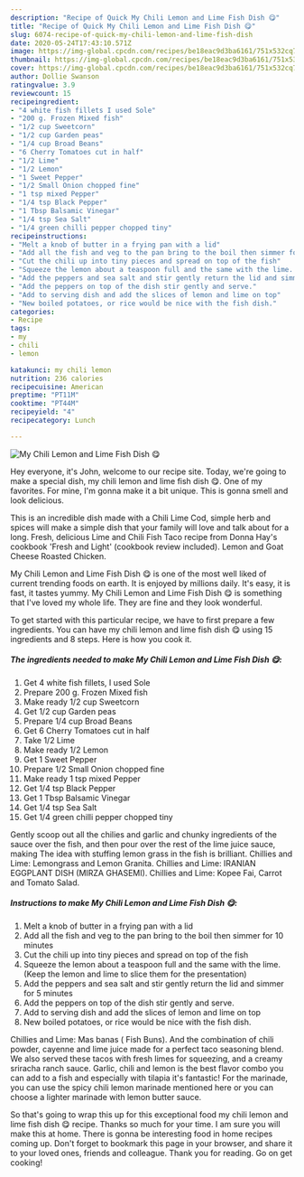 ```yaml
---
description: "Recipe of Quick My Chili Lemon and Lime Fish Dish 😋"
title: "Recipe of Quick My Chili Lemon and Lime Fish Dish 😋"
slug: 6074-recipe-of-quick-my-chili-lemon-and-lime-fish-dish
date: 2020-05-24T17:43:10.571Z
image: https://img-global.cpcdn.com/recipes/be18eac9d3ba6161/751x532cq70/my-chili-lemon-and-lime-fish-dish-😋-recipe-main-photo.jpg
thumbnail: https://img-global.cpcdn.com/recipes/be18eac9d3ba6161/751x532cq70/my-chili-lemon-and-lime-fish-dish-😋-recipe-main-photo.jpg
cover: https://img-global.cpcdn.com/recipes/be18eac9d3ba6161/751x532cq70/my-chili-lemon-and-lime-fish-dish-😋-recipe-main-photo.jpg
author: Dollie Swanson
ratingvalue: 3.9
reviewcount: 15
recipeingredient:
- "4 white fish fillets I used Sole"
- "200 g. Frozen Mixed fish"
- "1/2 cup Sweetcorn"
- "1/2 cup Garden peas"
- "1/4 cup Broad Beans"
- "6 Cherry Tomatoes cut in half"
- "1/2 Lime"
- "1/2 Lemon"
- "1 Sweet Pepper"
- "1/2 Small Onion chopped fine"
- "1 tsp mixed Pepper"
- "1/4 tsp Black Pepper"
- "1 Tbsp Balsamic Vinegar"
- "1/4 tsp Sea Salt"
- "1/4 green chilli pepper chopped tiny"
recipeinstructions:
- "Melt a knob of butter in a frying pan with a lid"
- "Add all the fish and veg to the pan bring to the boil then simmer for 10 minutes"
- "Cut the chili up into tiny pieces and spread on top of the fish"
- "Squeeze the lemon about a teaspoon full and the same with the lime. (Keep the lemon and lime to slice them for the presentation)"
- "Add the peppers and sea salt and stir gently return the lid and simmer for 5 minutes"
- "Add the peppers on top of the dish stir gently and serve."
- "Add to serving dish and add the slices of lemon and lime on top"
- "New boiled potatoes, or rice would be nice with the fish dish."
categories:
- Recipe
tags:
- my
- chili
- lemon

katakunci: my chili lemon 
nutrition: 236 calories
recipecuisine: American
preptime: "PT11M"
cooktime: "PT44M"
recipeyield: "4"
recipecategory: Lunch

---
```



![My Chili Lemon and Lime Fish Dish 😋](https://img-global.cpcdn.com/recipes/be18eac9d3ba6161/751x532cq70/my-chili-lemon-and-lime-fish-dish-😋-recipe-main-photo.jpg)

Hey everyone, it's John, welcome to our recipe site. Today, we're going to make a special dish, my chili lemon and lime fish dish 😋. One of my favorites. For mine, I'm gonna make it a bit unique. This is gonna smell and look delicious.

This is an incredible dish made with a Chili Lime Cod, simple herb and spices will make a simple dish that your family will love and talk about for a long. Fresh, delicious Lime and Chili Fish Taco recipe from Donna Hay&#39;s cookbook &#39;Fresh and Light&#39; (cookbook review included). Lemon and Goat Cheese Roasted Chicken.

My Chili Lemon and Lime Fish Dish 😋 is one of the most well liked of current trending foods on earth. It is enjoyed by millions daily. It's easy, it is fast, it tastes yummy. My Chili Lemon and Lime Fish Dish 😋 is something that I've loved my whole life. They are fine and they look wonderful.


To get started with this particular recipe, we have to first prepare a few ingredients. You can have my chili lemon and lime fish dish 😋 using 15 ingredients and 8 steps. Here is how you cook it.

<!--inarticleads1-->

##### The ingredients needed to make My Chili Lemon and Lime Fish Dish 😋:

1. Get 4 white fish fillets, I used Sole
1. Prepare 200 g. Frozen Mixed fish
1. Make ready 1/2 cup Sweetcorn
1. Get 1/2 cup Garden peas
1. Prepare 1/4 cup Broad Beans
1. Get 6 Cherry Tomatoes cut in half
1. Take 1/2 Lime
1. Make ready 1/2 Lemon
1. Get 1 Sweet Pepper
1. Prepare 1/2 Small Onion chopped fine
1. Make ready 1 tsp mixed Pepper
1. Get 1/4 tsp Black Pepper
1. Get 1 Tbsp Balsamic Vinegar
1. Get 1/4 tsp Sea Salt
1. Get 1/4 green chilli pepper chopped tiny


Gently scoop out all the chilies and garlic and chunky ingredients of the sauce over the fish, and then pour over the rest of the lime juice sauce, making The idea with stuffing lemon grass in the fish is brilliant. Chillies and Lime: Lemongrass and Lemon Granita. Chillies and Lime: IRANIAN EGGPLANT DISH (MIRZA GHASEMI). Chillies and Lime: Kopee Fai, Carrot and Tomato Salad. 

<!--inarticleads2-->

##### Instructions to make My Chili Lemon and Lime Fish Dish 😋:

1. Melt a knob of butter in a frying pan with a lid
1. Add all the fish and veg to the pan bring to the boil then simmer for 10 minutes
1. Cut the chili up into tiny pieces and spread on top of the fish
1. Squeeze the lemon about a teaspoon full and the same with the lime. (Keep the lemon and lime to slice them for the presentation)
1. Add the peppers and sea salt and stir gently return the lid and simmer for 5 minutes
1. Add the peppers on top of the dish stir gently and serve.
1. Add to serving dish and add the slices of lemon and lime on top
1. New boiled potatoes, or rice would be nice with the fish dish.


Chillies and Lime: Mas banas ( Fish Buns). And the combination of chili powder, cayenne and lime juice made for a perfect taco seasoning blend. We also served these tacos with fresh limes for squeezing, and a creamy sriracha ranch sauce. Garlic, chili and lemon is the best flavor combo you can add to a fish and especially with tilapia it&#39;s fantastic! For the marinade, you can use the spicy chili lemon marinade mentioned here or you can choose a lighter marinade with lemon butter sauce. 

So that's going to wrap this up for this exceptional food my chili lemon and lime fish dish 😋 recipe. Thanks so much for your time. I am sure you will make this at home. There is gonna be interesting food in home recipes coming up. Don't forget to bookmark this page in your browser, and share it to your loved ones, friends and colleague. Thank you for reading. Go on get cooking!
